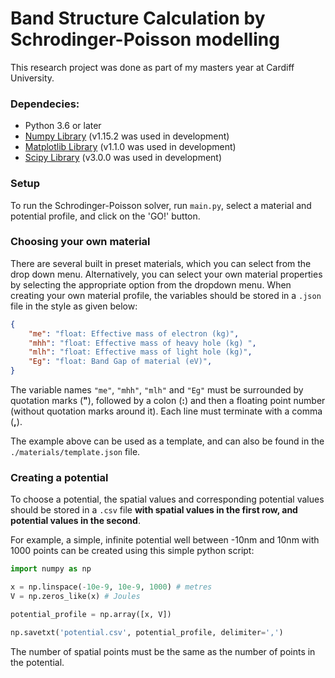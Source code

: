 # Band Structure Calculation by Schrodinger-Poisson modelling

This research project was done as part of my masters year at Cardiff University.

### Dependecies:

- Python 3.6 or later
- [Numpy Library](http://www.numpy.org/) (v1.15.2 was used in development)
- [Matplotlib Library](https://matplotlib.org/) (v1.1.0 was used in development)
- [Scipy Library](https://www.scipy.org/) (v3.0.0 was used in development)

### Setup

To run the Schrodinger-Poisson solver, run `main.py`, select a material and potential profile, and click on the 'GO!' button.

### Choosing your own material

There are several built in preset materials, which you can select from the drop down menu. Alternatively, you can select your own material properties by  selecting the appropriate option from the dropdown menu. When creating your own material profile, the variables should be stored in a `.json` file in the style as given below:

```json
{
	"me": "float: Effective mass of electron (kg)",
	"mhh": "float: Effective mass of heavy hole (kg) ",
	"mlh": "float: Effective mass of light hole (kg)",
	"Eg": "float: Band Gap of material (eV)",
}
```

The variable names `"me"`, `"mhh"`, `"mlh"` and `"Eg"` must be surrounded by quotation marks (**"**), followed by a colon (**:**) and then a floating point number (without quotation marks around it). Each line must terminate with a comma (**,**).

The example above can be used as a template, and can also be found in the `./materials/template.json` file.

### Creating a potential

To choose a potential, the spatial values and corresponding potential values should be stored in a `.csv` file **with spatial values in the first row, and potential values in the second**. 

For example, a simple, infinite potential well between -10nm and 10nm with 1000 points can be created using this simple python script:

```python
import numpy as np 

x = np.linspace(-10e-9, 10e-9, 1000) # metres
V = np.zeros_like(x) # Joules

potential_profile = np.array([x, V])

np.savetxt('potential.csv', potential_profile, delimiter=',')

```

<aside class="warning">
The number of spatial points must be the same as the number of points in the potential.
</aside>

